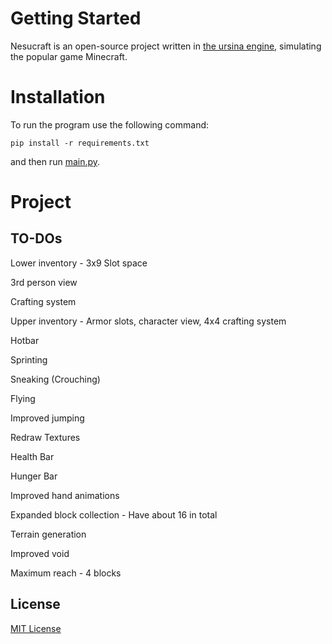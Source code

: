 # Getting Started
Nesucraft is an open-source project written in [the ursina engine](https://github.com/pokepetter/ursina), simulating the popular game Minecraft.


# Installation
To run the program use the following command:

```pip install -r requirements.txt```

and then run [main.py](https://github.com/CMihai99/nesucraft/blob/main/main.py).

# Project

## TO-DOs

Lower inventory - 3x9 Slot space

3rd person view

Crafting system

Upper inventory - Armor slots, character view, 4x4 crafting system

Hotbar

Sprinting

Sneaking (Crouching)

Flying

Improved jumping

Redraw Textures

Health Bar

Hunger Bar

Improved hand animations

Expanded block collection - Have about 16 in total

Terrain generation

Improved void

Maximum reach - 4 blocks

## License
[MIT License](https://choosealicense.com/licenses/mit/)
